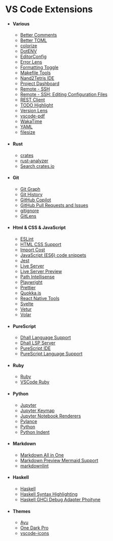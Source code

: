 # VS Code Extensions

- #### Various

  - [Better Comments](https://marketplace.visualstudio.com/items?itemName=aaron-bond.better-comments)
  - [Better TOML](https://marketplace.visualstudio.com/items?itemName=bungcip.better-toml)
  - [colorize](https://marketplace.visualstudio.com/items?itemName=kamikillerto.vscode-colorize)
  - [DotENV](https://marketplace.visualstudio.com/items?itemName=mikestead.dotenv)
  - [EditorConfig](https://marketplace.visualstudio.com/items?itemName=EditorConfig.EditorConfig)
  - [Error Lens](https://marketplace.visualstudio.com/items?itemName=usernamehw.errorlens)
  - [Formatting Toggle](https://marketplace.visualstudio.com/items?itemName=tombonnike.vscode-status-bar-format-toggle)
  - [Makefile Tools](https://marketplace.visualstudio.com/items?itemName=ms-vscode.makefile-tools)
  - [Nand2Tetris IDE](https://marketplace.visualstudio.com/items?itemName=AvivYaish.nand-ide)
  - [Project Dashboard](https://marketplace.visualstudio.com/items?itemName=kruemelkatze.vscode-dashboard)
  - [Remote - SSH](https://marketplace.visualstudio.com/items?itemName=ms-vscode-remote.remote-ssh)
  - [Remote - SSH: Editing Configuration Files](https://marketplace.visualstudio.com/items?itemName=ms-vscode-remote.remote-ssh-edit)
  - [REST Client](https://marketplace.visualstudio.com/items?itemName=humao.rest-client)
  - [TODO Highlight](https://marketplace.visualstudio.com/items?itemName=wayou.vscode-todo-highlight)
  - [Version Lens](https://marketplace.visualstudio.com/items?itemName=pflannery.vscode-versionlens)
  - [vscode-pdf](https://marketplace.visualstudio.com/items?itemName=tomoki1207.pdf)
  - [WakaTime](https://marketplace.visualstudio.com/items?itemName=WakaTime.vscode-wakatime)
  - [YAML](https://marketplace.visualstudio.com/items?itemName=redhat.vscode-yaml)
  - [filesize](https://marketplace.visualstudio.com/items?itemName=mkxml.vscode-filesize)

- #### Rust

  - [crates](https://marketplace.visualstudio.com/items?itemName=serayuzgur.crates)
  - [rust-analyzer](https://marketplace.visualstudio.com/items?itemName=rust-lang.rust-analyzer)
  - [Search crates.io](https://marketplace.visualstudio.com/items?itemName=belfz.search-crates-io)

- #### Git

  - [Git Graph](https://marketplace.visualstudio.com/items?itemName=mhutchie.git-graph)
  - [Git History](https://marketplace.visualstudio.com/items?itemName=donjayamanne.githistory)
  - [GitHub Copilot](https://marketplace.visualstudio.com/items?itemName=GitHub.copilot)
  - [GitHub Pull Requests and Issues](https://marketplace.visualstudio.com/items?itemName=GitHub.vscode-pull-request-github)
  - [gitignore](https://marketplace.visualstudio.com/items?itemName=codezombiech.gitignore)
  - [GitLens](https://marketplace.visualstudio.com/items?itemName=eamodio.gitlens)

- #### Html & CSS & JavaScript

  - [ESLint](https://marketplace.visualstudio.com/items?itemName=dbaeumer.vscode-eslint)
  - [HTML CSS Support](https://marketplace.visualstudio.com/items?itemName=ecmel.vscode-html-css)
  - [Import Cost](https://marketplace.visualstudio.com/items?itemName=wix.vscode-import-cost)
  - [JavaScript (ES6) code snippets](https://marketplace.visualstudio.com/items?itemName=xabikos.JavaScriptSnippets)
  - [Jest](https://marketplace.visualstudio.com/items?itemName=Orta.vscode-jest)
  - [Live Server](https://marketplace.visualstudio.com/items?itemName=ritwickdey.LiveServer)
  - [Live Server Preview](https://marketplace.visualstudio.com/items?itemName=negokaz.live-server-preview)
  - [Path Intellisense](https://marketplace.visualstudio.com/items?itemName=christian-kohler.path-intellisense)
  - [Playwright](https://marketplace.visualstudio.com/items?itemName=ms-playwright.playwright)
  - [Prettier](https://marketplace.visualstudio.com/items?itemName=esbenp.prettier-vscode)
  - [Quokka.js](https://marketplace.visualstudio.com/items?itemName=WallabyJs.quokka-vscode)
  - [React Native Tools](https://marketplace.visualstudio.com/items?itemName=msjsdiag.vscode-react-native)
  - [Svelte](https://marketplace.visualstudio.com/items?itemName=svelte.svelte-vscode)
  - [Vetur](https://marketplace.visualstudio.com/items?itemName=octref.vetur)
  - [Volar](https://marketplace.visualstudio.com/items?itemName=Vue.volar)

- #### PureScript

  - [Dhall Language Support](https://marketplace.visualstudio.com/items?itemName=dhall.dhall-lang)
  - [Dhall LSP Server](https://marketplace.visualstudio.com/items?itemName=dhall.vscode-dhall-lsp-server)
  - [PureScript IDE](https://marketplace.visualstudio.com/items?itemName=nwolverson.ide-purescript)
  - [PureScript Language Support](https://marketplace.visualstudio.com/items?itemName=nwolverson.language-purescript)

- #### Ruby

  - [Ruby](https://marketplace.visualstudio.com/items?itemName=rebornix.Ruby)
  - [VSCode Ruby](https://marketplace.visualstudio.com/items?itemName=wingrunr21.vscode-ruby)

- #### Python

  - [Jupyter](https://marketplace.visualstudio.com/items?itemName=ms-toolsai.jupyter)
  - [Jupyter Keymap](https://marketplace.visualstudio.com/items?itemName=ms-toolsai.jupyter-keymap)
  - [Jupyter Notebook Renderers](https://marketplace.visualstudio.com/items?itemName=ms-toolsai.jupyter-renderers)
  - [Pylance](https://marketplace.visualstudio.com/items?itemName=ms-python.vscode-pylance)
  - [Python](https://marketplace.visualstudio.com/items?itemName=ms-python.python)
  - [Python Indent](https://marketplace.visualstudio.com/items?itemName=KevinRose.vsc-python-indent)

- #### Markdown

  - [Markdown All in One](https://marketplace.visualstudio.com/items?itemName=yzhang.markdown-all-in-one)
  - [Markdown Preview Mermaid Support](https://marketplace.visualstudio.com/items?itemName=bierner.markdown-mermaid)
  - [markdownlint](https://marketplace.visualstudio.com/items?itemName=DavidAnson.vscode-markdownlint)

- #### Haskell

  - [Haskell](https://marketplace.visualstudio.com/items?itemName=haskell.haskell)
  - [Haskell Syntax Highlighting](https://marketplace.visualstudio.com/items?itemName=justusadam.language-haskell)
  - [Haskell GHCi Debug Adapter Phoityne](https://marketplace.visualstudio.com/items?itemName=phoityne.phoityne-vscode)

- #### Themes

  - [Ayu](https://marketplace.visualstudio.com/items?itemName=teabyii.ayu)
  - [One Dark Pro](https://marketplace.visualstudio.com/items?itemName=zhuangtongfa.Material-theme)
  - [vscode-icons](https://marketplace.visualstudio.com/items?itemName=vscode-icons-team.vscode-icons)
